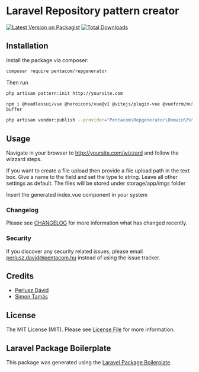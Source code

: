 # Laravel Repository pattern creator

[![Latest Version on Packagist](https://img.shields.io/packagist/v/pentacom/repgenerator.svg?style=flat-square)](https://packagist.org/packages/pentacom/repgenerator)
[![Total Downloads](https://img.shields.io/packagist/dt/pentacom/repgenerator.svg?style=flat-square)](https://packagist.org/packages/pentacom/repgenerator)

## Installation

Install the package via composer:

```bash
composer require pentacom/repgenerator
```

Then run

```bash
php artisan pattern:init http://yoursite.com
```


```bash
npm i @headlessui/vue @heroicons/vue@v1 @vitejs/plugin-vue @vueform/multiselect @vuepic/vue-datepicker date-fns ohmyfetch vue vue-router tailwindcss postcss autoprefixer ts-loader typescript
buffer
```


```bash
php artisan vendor:publish --provider="Pentacom\Repgenerator\Domain\Pattern\Providers\RepgeneratorServiceProvider" --tag="migrations"
```

## Usage

Navigate in your browser to http://yoursite.com/wizzard and follow the wizzard steps.

If you want to create a file upload then provide a file upload path in the text box. Give a name to the field and set
the type to string. Leave all other settings as default. The files will be stored under storage/app/imgs folder

Insert the generated index.vue component in your system

### Changelog

Please see [CHANGELOG](CHANGELOG.md) for more information what has changed recently.

### Security

If you discover any security related issues, please email perlusz.david@pentacom.hu instead of using the issue tracker.

## Credits

- [Perlusz Dávid](https://github.com/pentacom)
- [Simon Tamás](https://github.com/pentacom)

## License

The MIT License (MIT). Please see [License File](LICENSE.md) for more information.

## Laravel Package Boilerplate

This package was generated using the [Laravel Package Boilerplate](https://laravelpackageboilerplate.com).
